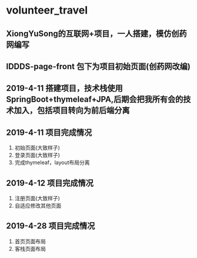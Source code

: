 # volunteer_travel

## XiongYuSong的互联网+项目，一人搭建，模仿创药网编写

## IDDDS-page-front 包下为项目初始页面(创药网改编)

## 2019-4-11 搭建项目，技术栈使用SpringBoot+thymeleaf+JPA,后期会把我所有会的技术加入，包括项目转向为前后端分离

## 2019-4-11 项目完成情况
1. 初始页面(大致样子)
2. 登录页面(大致样子)
3. 完成thymeleaf，layout布局分离

## 2019-4-12 项目完成情况
1. 注册页面(大致样子)
2. 自适应修改其他页面

## 2019-4-28 项目完成情况
1. 首页页面布局
2. 客栈页面布局
